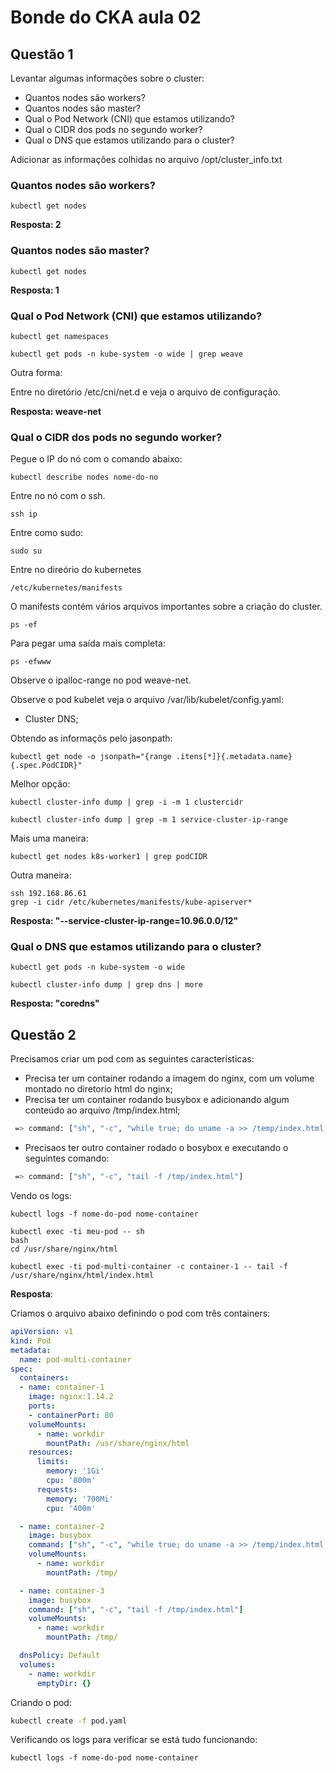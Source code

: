 # Bonde do CKA aula 02

## Questão 1

Levantar algumas informações sobre o cluster:
- Quantos nodes são workers?
- Quantos nodes são master?
- Qual o Pod Network (CNI) que estamos utilizando?
- Qual o CIDR dos pods no segundo worker?
- Qual o DNS que estamos utilizando para o cluster?

Adicionar as informações colhidas no arquivo /opt/cluster_info.txt

### Quantos nodes são workers?

```
kubectl get nodes
```
**Resposta: 2**

### Quantos nodes são master?

```
kubectl get nodes
```

**Resposta: 1**

### Qual o Pod Network (CNI) que estamos utilizando?

```
kubectl get namespaces
```

```
kubectl get pods -n kube-system -o wide | grep weave
```

Outra forma:

Entre no diretório /etc/cni/net.d e veja o arquivo de configuração.

**Resposta: weave-net**

### Qual o CIDR dos pods no segundo worker?

Pegue o IP do nó com o comando abaixo:

```
kubectl describe nodes nome-do-no
```

Entre no nó com o ssh.

```
ssh ip
```

Entre como sudo:

```
sudo su
```

Entre no direório do kubernetes

```
/etc/kubernetes/manifests
```

O manifests contém vários arquivos importantes sobre a criação do cluster.

```
ps -ef
```

Para pegar uma saída mais completa:

```
ps -efwww
```

Observe o ipalloc-range no pod weave-net.

Observe o pod kubelet veja o arquivo /var/lib/kubelet/config.yaml:
- Cluster DNS;

Obtendo as informaçõs pelo jasonpath:

```
kubectl get node -o jsonpath="{range .itens[*]}{.metadata.name} {.spec.PodCIDR}"
```

Melhor opção:

```
kubectl cluster-info dump | grep -i -m 1 clustercidr
```

```
kubectl cluster-info dump | grep -m 1 service-cluster-ip-range
```

Mais uma maneira:

```
kubectl get nodes k8s-worker1 | grep podCIDR
```

Outra maneira:

```
ssh 192.168.86.61
grep -i cidr /etc/kubernetes/manifests/kube-apiserver*
```

**Resposta: "--service-cluster-ip-range=10.96.0.0/12"**

### Qual o DNS que estamos utilizando para o cluster?

```
kubectl get pods -n kube-system -o wide
```

```
kubectl cluster-info dump | grep dns | more
```

**Resposta: "coredns"**

## Questão 2

Precisamos criar um pod com as seguintes características:
- Precisa ter um container rodando a imagem do nginx, com um volume montado no diretorio html do nginx;
- Precisa ter um container rodando busybox e adicionando algum conteúdo ao arquivo /tmp/index.html;
```bash
 => command: ["sh", "-c", "while true; do uname -a >> /temp/index.html; date >> /tmp/index.html; sleep 2; done"]
```
- Precisaos ter outro container rodado o bosybox e executando o seguintes comando:
```bash
 => command: ["sh", "-c", "tail -f /tmp/index.html"]
```

Vendo os logs:
```
kubectl logs -f nome-do-pod nome-container 
```

```
kubectl exec -ti meu-pod -- sh
bash
cd /usr/share/nginx/html
```

```
kubectl exec -ti pod-multi-container -c container-1 -- tail -f /usr/share/nginx/html/index.html
```

**Resposta**:

Criamos o arquivo abaixo definindo o pod com três containers:

```yaml
apiVersion: v1
kind: Pod
metadata:
  name: pod-multi-container
spec:
  containers:
  - name: container-1
    image: nginx:1.14.2
    ports:
    - containerPort: 80
    volumeMounts:
      - name: workdir
        mountPath: /usr/share/nginx/html
    resources:
      limits:
        memory: '1Gi'
        cpu: '800m'
      requests:
        memory: '700Mi'
        cpu: '400m'

  - name: container-2
    image: busybox
    command: ["sh", "-c", "while true; do uname -a >> /temp/index.html; date >> /tmp/index.html; sleep 2; done"]
    volumeMounts:
      - name: workdir
        mountPath: /tmp/

  - name: container-3
    image: busybox
    command: ["sh", "-c", "tail -f /tmp/index.html"]
    volumeMounts:
      - name: workdir
        mountPath: /tmp/

  dnsPolicy: Default
  volumes:
    - name: workdir
      emptyDir: {}
```

Criando o pod:
```bash
kubectl create -f pod.yaml
```

Verificando os logs para verificar se está tudo funcionando:

```
kubectl logs -f nome-do-pod nome-container 
```